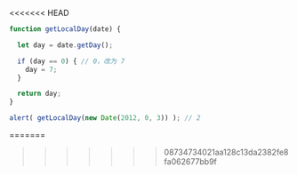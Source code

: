 <<<<<<< HEAD
```js run
function getLocalDay(date) {

  let day = date.getDay();

  if (day == 0) { // 0，改为 7
    day = 7;
  }

  return day;
}

alert( getLocalDay(new Date(2012, 0, 3)) ); // 2
```
=======
>>>>>>> 08734734021aa128c13da2382fe8fa062677bb9f

